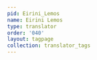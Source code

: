 ```yaml
---
pid: Eirini_Lemos
name: Eirini Lemos
type: translator
order: '040'
layout: tagpage
collection: translator_tags
---
```


